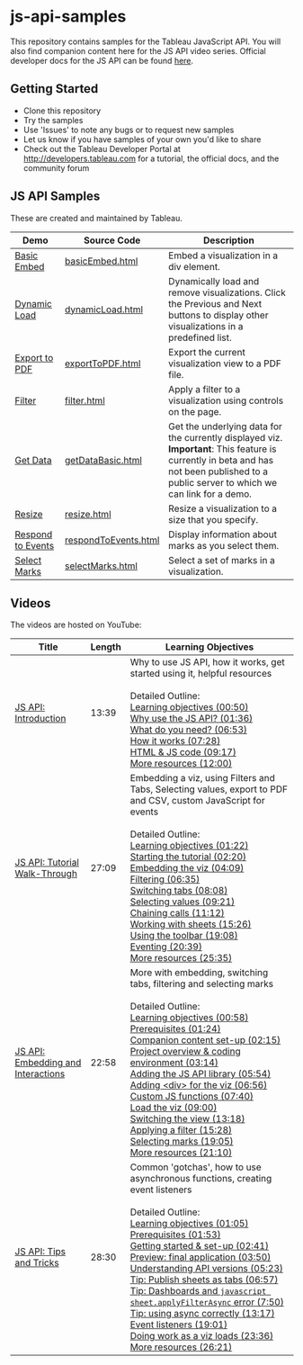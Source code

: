 # js-api-samples

This repository contains samples for the Tableau JavaScript API. You will also find companion content here for the JS API video series. Official developer 
docs for the JS API can be found [here](https://onlinehelp.tableau.com/current/api/js_api/en-us/JavaScriptAPI/js_api.htm).

Getting Started
---------------
* Clone this repository
* Try the samples
* Use 'Issues' to note any bugs or to request new samples
* Let us know if you have samples of your own you'd like to share
* Check out the Tableau Developer Portal at http://developers.tableau.com for a tutorial, the official docs, and the community forum

JS API Samples
---------------
These are created and maintained by Tableau.

Demo | Source Code | Description
-------- |  -------- |  --------
[Basic Embed](http://tableau.github.io/js-api-samples/basicEmbed.html) | [basicEmbed.html](basicEmbed.html) | Embed a visualization in a div element. 
[Dynamic Load](http://tableau.github.io/js-api-samples/dynamicLoad.html) | [dynamicLoad.html](dynamicLoad.html) | Dynamically load and remove visualizations. Click the Previous and Next buttons to display other visualizations in a predefined list. 
[Export to PDF](http://tableau.github.io/js-api-samples/exportToPDF.html) | [exportToPDF.html](exportToPDF.html) | Export the current visualization view to a PDF file.
[Filter](http://tableau.github.io/js-api-samples/filter.html) | [filter.html](filter.html) | Apply a filter to a visualization using controls on the page.
[Get Data](http://tableau.github.io/js-api-samples/getDataBasic.html) | [getDataBasic.html](getDataBasic.html) |  Get the underlying data for the currently displayed viz. **Important**: This feature is currently in beta and has not been published to a public server to which we can link for a demo.
[Resize](http://tableau.github.io/js-api-samples/resize.html) | [resize.html](resize.html) | Resize a visualization to a size that you specify. 
[Respond to Events](http://tableau.github.io/js-api-samples/respondToEvents.html) | [respondToEvents.html](respondToEvents.html) | Display information about marks as you select them.
[Select Marks](http://tableau.github.io/js-api-samples/selectMarks.html) | [selectMarks.html](selectMarks.html) | Select a set of marks in a visualization. 

## Videos
The videos are hosted on YouTube:

| Title | Length | Learning Objectives |
| --- | --- | --- |
| [JS API:  Introduction](https://youtu.be/Geppur9LDnw?list=PL_qx68DwhYA8e_z9k7uoRw0zayoY35nUJ) | 13:39 | Why to use JS API, how it works, get started using it, helpful resources<br /><br />Detailed Outline:<br />[Learning objectives (00:50)](https://youtu.be/Geppur9LDnw?list=PL_qx68DwhYA8e_z9k7uoRw0zayoY35nUJ&t=50)<br />[Why use the JS API? (01:36)](https://youtu.be/Geppur9LDnw?list=PL_qx68DwhYA8e_z9k7uoRw0zayoY35nUJ&t=96)<br />[What do you need? (06:53)](https://youtu.be/Geppur9LDnw?list=PL_qx68DwhYA8e_z9k7uoRw0zayoY35nUJ&t=413)<br />[How it works (07:28)](https://youtu.be/Geppur9LDnw?list=PL_qx68DwhYA8e_z9k7uoRw0zayoY35nUJ&t=448)<br />[HTML & JS code (09:17)](https://youtu.be/Geppur9LDnw?list=PL_qx68DwhYA8e_z9k7uoRw0zayoY35nUJ&t=557)<br />[More resources (12:00)](https://youtu.be/Geppur9LDnw?list=PL_qx68DwhYA8e_z9k7uoRw0zayoY35nUJ&t=720) |
| [JS API:  Tutorial Walk-Through](https://youtu.be/QYxPzwhT08I?list=PL_qx68DwhYA8e_z9k7uoRw0zayoY35nUJ) | 27:09 | Embedding a viz, using Filters and Tabs, Selecting values, export to PDF and CSV, custom JavaScript for events<br /><br />Detailed Outline:<br />[Learning objectives (01:22)](https://youtu.be/QYxPzwhT08I?list=PL_qx68DwhYA8e_z9k7uoRw0zayoY35nUJ&t=82)<br />[Starting the tutorial (02:20)](https://youtu.be/QYxPzwhT08I?list=PL_qx68DwhYA8e_z9k7uoRw0zayoY35nUJ&t=140)<br />[Embedding the viz (04:09)](https://youtu.be/QYxPzwhT08I?list=PL_qx68DwhYA8e_z9k7uoRw0zayoY35nUJ&t=249)<br />[Filtering (06:35)](https://youtu.be/QYxPzwhT08I?list=PL_qx68DwhYA8e_z9k7uoRw0zayoY35nUJ&t=395)<br />[Switching tabs (08:08)](https://youtu.be/QYxPzwhT08I?list=PL_qx68DwhYA8e_z9k7uoRw0zayoY35nUJ&t=488)<br />[Selecting values (09:21)](https://youtu.be/QYxPzwhT08I?list=PL_qx68DwhYA8e_z9k7uoRw0zayoY35nUJ&t=561)<br />[Chaining calls (11:12)](https://youtu.be/QYxPzwhT08I?list=PL_qx68DwhYA8e_z9k7uoRw0zayoY35nUJ&t=672)<br />[Working with sheets (15:26)](https://youtu.be/QYxPzwhT08I?list=PL_qx68DwhYA8e_z9k7uoRw0zayoY35nUJ&t=926)<br />[Using the toolbar (19:08)](https://youtu.be/QYxPzwhT08I?list=PL_qx68DwhYA8e_z9k7uoRw0zayoY35nUJ&t=1148)<br />[Eventing (20:39)](https://youtu.be/QYxPzwhT08I?list=PL_qx68DwhYA8e_z9k7uoRw0zayoY35nUJ&t=1239)<br />[More resources (25:35)](https://youtu.be/QYxPzwhT08I?list=PL_qx68DwhYA8e_z9k7uoRw0zayoY35nUJ&t=1535) |
| [JS API:  Embedding and Interactions](https://youtu.be/ylc3zdZ897g?list=PL_qx68DwhYA8e_z9k7uoRw0zayoY35nUJ) | 22:58 | More with embedding, switching tabs, filtering and selecting marks<br /><br />Detailed Outline:<br />[Learning objectives (00:58)](https://youtu.be/ylc3zdZ897g?list=PL_qx68DwhYA8e_z9k7uoRw0zayoY35nUJ&t=58)<br />[Prerequisites (01:24)](https://youtu.be/ylc3zdZ897g?list=PL_qx68DwhYA8e_z9k7uoRw0zayoY35nUJ&t=84)<br />[Companion content set-up (02:15)](https://youtu.be/ylc3zdZ897g?list=PL_qx68DwhYA8e_z9k7uoRw0zayoY35nUJ&t=135)<br />[Project overview & coding environment (03:14)](https://youtu.be/ylc3zdZ897g?list=PL_qx68DwhYA8e_z9k7uoRw0zayoY35nUJ&t=194)<br />[Adding the JS API library (05:54)](https://youtu.be/ylc3zdZ897g?list=PL_qx68DwhYA8e_z9k7uoRw0zayoY35nUJ&t=354)<br />[Adding &lt;div&gt; for the viz (06:56)](https://youtu.be/ylc3zdZ897g?list=PL_qx68DwhYA8e_z9k7uoRw0zayoY35nUJ&t=416)<br />[Custom JS functions (07:40)](https://youtu.be/ylc3zdZ897g?list=PL_qx68DwhYA8e_z9k7uoRw0zayoY35nUJ&t=460)<br />[Load the viz (09:00)](https://youtu.be/ylc3zdZ897g?list=PL_qx68DwhYA8e_z9k7uoRw0zayoY35nUJ&t=540)<br />[Switching the view (13:18)](https://youtu.be/ylc3zdZ897g?list=PL_qx68DwhYA8e_z9k7uoRw0zayoY35nUJ&t=798)<br />[Applying a filter (15:28)](https://youtu.be/ylc3zdZ897g?list=PL_qx68DwhYA8e_z9k7uoRw0zayoY35nUJ&t=928)<br />[Selecting marks (19:05)](https://youtu.be/ylc3zdZ897g?list=PL_qx68DwhYA8e_z9k7uoRw0zayoY35nUJ&t=1145)<br />[More resources (21:10)](https://youtu.be/ylc3zdZ897g?list=PL_qx68DwhYA8e_z9k7uoRw0zayoY35nUJ&t=1270) |
| [JS API:  Tips and Tricks](https://youtu.be/0xXUYj4WCiU?list=PL_qx68DwhYA8e_z9k7uoRw0zayoY35nUJ) | 28:30 | Common 'gotchas', how to use asynchronous functions, creating event listeners<br /><br />Detailed Outline:<br />[Learning objectives (01:05)](https://youtu.be/0xXUYj4WCiU?list=PL_qx68DwhYA8e_z9k7uoRw0zayoY35nUJ&t=65)<br />[Prerequisites (01:53)](https://youtu.be/0xXUYj4WCiU?list=PL_qx68DwhYA8e_z9k7uoRw0zayoY35nUJ&t=113)<br />[Getting started & set-up (02:41)](https://youtu.be/0xXUYj4WCiU?list=PL_qx68DwhYA8e_z9k7uoRw0zayoY35nUJ&t=161)<br />[Preview: final application (03:50)](https://youtu.be/0xXUYj4WCiU?list=PL_qx68DwhYA8e_z9k7uoRw0zayoY35nUJ&t=230)<br />[Understanding API versions (05:23)](https://youtu.be/0xXUYj4WCiU?list=PL_qx68DwhYA8e_z9k7uoRw0zayoY35nUJ&t=323)<br />[Tip: Publish sheets as tabs (06:57)](https://youtu.be/0xXUYj4WCiU?list=PL_qx68DwhYA8e_z9k7uoRw0zayoY35nUJ&t=417)<br />[Tip: Dashboards and ```javascript sheet.applyFilterAsync``` error (7:50)](https://youtu.be/0xXUYj4WCiU?list=PL_qx68DwhYA8e_z9k7uoRw0zayoY35nUJ&t=470)<br />[Tip: using async correctly (13:17)](https://youtu.be/0xXUYj4WCiU?list=PL_qx68DwhYA8e_z9k7uoRw0zayoY35nUJ&t=797)<br />[Event listeners (19:01)](https://youtu.be/0xXUYj4WCiU?list=PL_qx68DwhYA8e_z9k7uoRw0zayoY35nUJ&t=1141)<br />[Doing work as a viz loads (23:36)](https://youtu.be/0xXUYj4WCiU?list=PL_qx68DwhYA8e_z9k7uoRw0zayoY35nUJ&t=1416)<br />[More resources (26:21)](https://youtu.be/0xXUYj4WCiU?list=PL_qx68DwhYA8e_z9k7uoRw0zayoY35nUJ&t=1581) |
